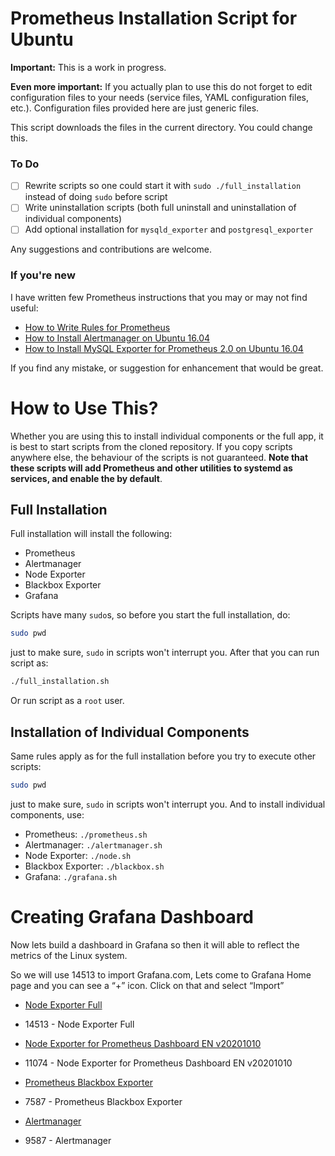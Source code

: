 # Prometheus Installation Script for Ubuntu

**Important:** This is a work in progress.

**Even more important:** If you actually plan to use this do not forget to edit configuration files to your needs (service files, YAML configuration files, etc.). Configuration files provided here are just generic files.

This script downloads the files in the current directory. You could change this.

### To Do

- [ ] Rewrite scripts so one could start it with `sudo ./full_installation` instead of doing `sudo` before script
- [ ] Write uninstallation scripts (both full uninstall and uninstallation of individual components)
- [ ] Add optional installation for `mysqld_exporter` and `postgresql_exporter`

Any suggestions and contributions are welcome.

### If you're new

I have written few Prometheus instructions that you may or may not find useful:

* [How to Write Rules for Prometheus](https://softwareadept.xyz/2018/01/how-to-write-rules-for-prometheus/)
* [How to Install Alertmanager on Ubuntu 16.04](https://softwareadept.xyz/2018/01/how-to-install-alertmanager-on-ubuntu-16.04/)
* [How to Install MySQL Exporter for Prometheus 2.0 on Ubuntu 16.04](https://softwareadept.xyz/2018/01/how-to-install-mysql-exporter-for-prometheus-2.0-on-ubuntu-16.04/)

If you find any mistake, or suggestion for enhancement that would be great.

# How to Use This?

Whether you are using this to install individual components or the full app, it is best to start scripts from the cloned repository. If you copy scripts anywhere else, the behaviour of the scripts is not guaranteed. **Note that these scripts will add Prometheus and other utilities to systemd as services, and enable the by default**.

## Full Installation

Full installation will install the following:

* Prometheus
* Alertmanager
* Node Exporter
* Blackbox Exporter
* Grafana

Scripts have many `sudo`s, so before you start the full installation, do:

```bash
sudo pwd
```

just to make sure, `sudo` in scripts won't interrupt you. After that you can run script as:

```bash
./full_installation.sh
```

Or run script as a `root` user.

## Installation of Individual Components

Same rules apply as for the full installation before you try to execute other scripts:

```bash
sudo pwd
```

just to make sure, `sudo` in scripts won't interrupt you. And to install individual components, use:

* Prometheus: `./prometheus.sh`
* Alertmanager: `./alertmanager.sh`
* Node Exporter: `./node.sh`
* Blackbox Exporter: `./blackbox.sh`
* Grafana: `./grafana.sh`
# Creating Grafana Dashboard

Now lets build a dashboard in Grafana so then it will able to reflect the metrics of the Linux system.

So we will use 14513 to import Grafana.com, Lets come to Grafana Home page and you can see a “+” icon.
Click on that and select “Import”

* [Node Exporter Full](https://grafana.com/grafana/dashboards/1860)
* 14513 - Node Exporter Full

* [Node Exporter for Prometheus Dashboard EN v20201010](https://grafana.com/grafana/dashboards/11074)
* 11074 - Node Exporter for Prometheus Dashboard EN v20201010

* [Prometheus Blackbox Exporter](https://grafana.com/grafana/dashboards/7587)
* 7587 - Prometheus Blackbox Exporter

* [Alertmanager](https://grafana.com/grafana/dashboards/9578)
* 9587 - Alertmanager

